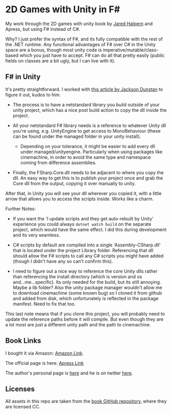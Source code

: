# 2D Games with Unity in F\#

My work through the 2D games with unity book by [Jared Halpern](https://jaredhalpern.com/) and Apress, but using F# instead of C#.

Why? I just prefer the syntax of F#, and its fully compatible with the rest of the .NET runtime. Any functional advantages of F# over C# in the Unity space are a bonus, though most unity code is imperative/mutable/class-based which you just have to accept. F# can do all that pretty easily (public fields on classes are a bit ugly, but I can live with it).

## F# in Unity

It's pretty straightforward. I worked with [this article by Jackson Dunstan](https://jacksondunstan.com/articles/5058) to figure it out, kudos to him.

- The process is to have a netstandard library you build outside of your unity project, which has a nice post build action to copy the dll inside the project.

- All your netstandard F# library needs is a reference to whatever Unity dll you're using, e.g. UnityEngine to get access to MonoBehaviour (these can be found under the managed folder in your unity install).

  - Depending on your tolerance, it might be easier to add every dll under managed/unityengine. Particularly when using packages like cinemachine, in order to avoid the same type and namespace coming from difference assemblies.

- Finally, the FSharp.Core.dll needs to be adjacent to where you copy the dll. An easy way to get this is to publish your project once and grab the Core dll from the output, copying it over manually to unity.

After that, in Unity you will see your dll wherever you copied it, with a little arrow that allows you to access the scripts inside. Works like a charm.

Further Notes:

- If you want the 'I update scripts and they get auto-rebuilt by Unity' experience you could always `dotnet watch build` on the separate project, which would have the same effect. I did this during development and its very seamless.

- C# scripts by default are compiled into a single 'Assembly-CSharp.dll' that is located under the project Library folder. Referencing that dll should allow the F# scripts to call any C# scripts you might have added (though I didn't have any so can't confirm this).

- I need to figure out a nice way to reference the core Unity dlls rather than referencing the install directory (which is version and os and...me...specific). Its only needed for the build, but its still annoying. Maybe a lib folder? Also the unity package manager wouldn't allow me to download cinemachine (some known bug) so I cloned it from github and added from disk, which unfortunately is reflected in the package manifest. Need to fix that too.

This last note means that if you clone this project, you will probably need to update the reference paths before it will compile. But even though they are a lot most are just a different unity path and the path to cinemachine.

## Book Links

I bought it via Amazon: [Amazon Link](https://www.amazon.com/Developing-Games-Unity-Independent-Programming/dp/1484237714/ref=sr_1_1).

The official page is here: [Apress Link](https://www.apress.com/gp/book/9781484237717)

The author's personal page is [here](https://jaredhalpern.com/) and he is on twitter [here](https://twitter.com/JaredEHalpern).

## Licenses

All assets in this repo are taken from the [book GitHub repository](https://github.com/Apress/Devel-2D-Games-Unity), where they are licensed CC.
